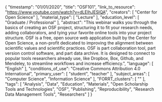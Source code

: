 {
    "timestamp": "01/01/2020",
    "title": "OSF101",
    "link_to_resource": "https://www.youtube.com/watch?v=dLEIhJESIQA",
    "creators": [
        "Center for Open Science"
    ],
    "material_type": [
        "Lecture"
    ],
    "education_level": [
        "Graduate / Professional"
    ],
    "abstract": "This webinar walks you through the basics of creating an OSF project, structuring it to fit your research needs, adding collaborators, and tying your favorite online tools into your project structure. OSF is a free, open source web application built by the Center for Open Science, a non-profit dedicated to improving the alignment between scientific values and scientific practices. OSF is part collaboration tool, part version control software, and part data archive. It is designed to connect to popular tools researchers already use, like Dropbox, Box, Github, and Mendeley, to streamline workflows and increase efficiency.",
    "language": [
        "English"
    ],
    "conditions_of_use": "Creative Commons Attribution 4.0 International",
    "primary_user": [
        "student",
        "teacher"
    ],
    "subject_areas": [
        "Computer Science",
        "Information Science"
    ],
    "FORRT_clusters": [
        ""
    ],
    "tags": [
        "Analysis",
        "Data",
        "Education",
        "Materials",
        "Open Scholarship Tools and Technologies",
        "OSF",
        "Publishing",
        "Reproducibility",
        "Research Data Management Tools",
        "Researchers"
    ]
}